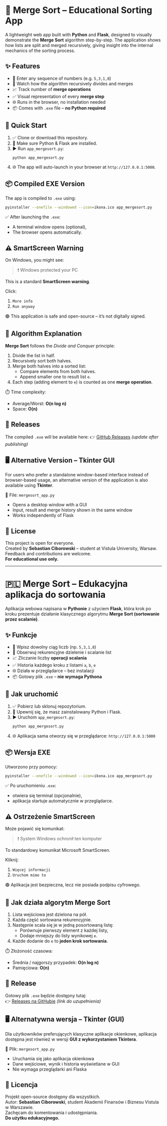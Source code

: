 # 🧠 Merge Sort – Educational Sorting App

A lightweight web app built with **Python** and **Flask**, designed to visually demonstrate the **Merge Sort** algorithm step-by-step. The application shows how lists are split and merged recursively, giving insight into the internal mechanics of the sorting process.

## ✨ Features

- 🔢 Enter any sequence of numbers (e.g. `5,3,1,8`)
- 🧠 Watch how the algorithm recursively divides and merges
- 📈 Track number of **merge operations**
- ✅ Visual representation of every **merge step**
- 🌐 Runs in the browser, no installation needed
- 📦 Comes with `.exe` file – **no Python required**

## 🚀 Quick Start

1. ✅ Clone or download this repository.
2. 🐍 Make sure Python & Flask are installed.
3. ▶️ Run `app_mergesort.py`:
   ```bash
   python app_mergesort.py
   ```
4. 🌐 The app will auto-launch in your browser at `http://127.0.0.1:5000`.

## 📦 Compiled EXE Version

The app is compiled to `.exe` using:
```bash
pyinstaller --onefile --windowed --icon=ikona.ico app_mergesort.py
```

✅ After launching the `.exe`:
- A terminal window opens (optional),
- The browser opens automatically.

## ⚠️ SmartScreen Warning

On Windows, you might see:
> ❗ Windows protected your PC

This is a standard **SmartScreen warning**.

Click:
1. `More info`
2. `Run anyway`

🟢 This application is safe and open-source – it’s not digitally signed.

## 📘 Algorithm Explanation

**Merge Sort** follows the *Divide and Conquer* principle:

1. Divide the list in half.
2. Recursively sort both halves.
3. Merge both halves into a sorted list:
   - Compare elements from both halves.
   - Append smaller one to result list `e`.
4. Each step (adding element to `e`) is counted as one **merge operation**.

⏱️ Time complexity:
- Average/Worst: **O(n log n)**
- Space: **O(n)**

## 📁 Releases

The compiled `.exe` will be available here:
👉 [GitHub Releases](https://github.com/YourUsername/RepoName/releases) *(update after publishing)*

## 🖥️ Alternative Version – Tkinter GUI

For users who prefer a standalone window-based interface instead of browser-based usage, an alternative version of the application is also available using **Tkinter**.

🧩 File: `mergesort_app.py`
- Opens a desktop window with a GUI
- Input, result and merge history shown in the same window
- Works independently of Flask

## 📜 License

This project is open for everyone.  
Created by **Sebastian Ciborowski** – student at Vistula University, Warsaw.  
Feedback and contributions are welcome.  
**For educational use only.**

---

# 🇵🇱 Merge Sort – Edukacyjna aplikacja do sortowania

Aplikacja webowa napisana w **Pythonie** z użyciem **Flask**, która krok po kroku prezentuje działanie klasycznego algorytmu **Merge Sort (sortowanie przez scalanie)**.

## ✨ Funkcje

- 🔢 Wpisz dowolny ciąg liczb (np. `5,3,1,8`)
- 🧠 Obserwuj rekurencyjne dzielenie i scalanie list
- 📈 Zliczanie liczby **operacji scalania**
- ✅ Historia każdego kroku z listami `a`, `b`, `e`
- 🌐 Działa w przeglądarce – bez instalacji
- 📦 Gotowy plik `.exe` – **nie wymaga Pythona**

## 🚀 Jak uruchomić

1. ✅ Pobierz lub sklonuj repozytorium.
2. 🐍 Upewnij się, że masz zainstalowany Python i Flask.
3. ▶️ Uruchom `app_mergesort.py`:
   ```bash
   python app_mergesort.py
   ```
4. 🌐 Aplikacja sama otworzy się w przeglądarce: `http://127.0.0.1:5000`

## 📦 Wersja EXE

Utworzono przy pomocy:
```bash
pyinstaller --onefile --windowed --icon=ikona.ico app_mergesort.py
```

✅ Po uruchomieniu `.exe`:
- otwiera się terminal (opcjonalnie),
- aplikacja startuje automatycznie w przeglądarce.

## ⚠️ Ostrzeżenie SmartScreen

Może pojawić się komunikat:
> ❗ System Windows ochronił ten komputer

To standardowy komunikat Microsoft SmartScreen.

Kliknij:
1. `Więcej informacji`
2. `Uruchom mimo to`

🟢 Aplikacja jest bezpieczna, lecz nie posiada podpisu cyfrowego.

## 📘 Jak działa algorytm Merge Sort

1. Lista wejściowa jest dzielona na pół.
2. Każda część sortowana rekurencyjnie.
3. Następnie scala się je w jedną posortowaną listę:
   - Porównuje pierwszy element z każdej listy,
   - Dodaje mniejszy do listy wynikowej `e`.
4. Każde dodanie do `e` to **jeden krok sortowania**.

⏱️ Złożoność czasowa:
- Średnia / najgorszy przypadek: **O(n log n)**
- Pamięciowa: **O(n)**

## 📁 Release

Gotowy plik `.exe` będzie dostępny tutaj:  
👉 [Releases na GitHubie](https://github.com/YourUsername/RepoName/releases) *(link do uzupełnienia)*

## 🖥️ Alternatywna wersja – Tkinter (GUI)

Dla użytkowników preferujących klasyczne aplikacje okienkowe, aplikacja dostępna jest również w wersji **GUI z wykorzystaniem Tkintera**.

📄 Plik: `mergesort_app.py`
- Uruchamia się jako aplikacja okienkowa
- Dane wejściowe, wynik i historia wyświetlane w GUI
- Nie wymaga przeglądarki ani Flaska

## 📜 Licencja

Projekt open-source dostępny dla wszystkich.  
Autor: **Sebastian Ciborowski**, student Akademii Finansów i Biznesu Vistula w Warszawie.  
Zachęcam do komentowania i udostępniania.  
**Do użytku edukacyjnego.**

